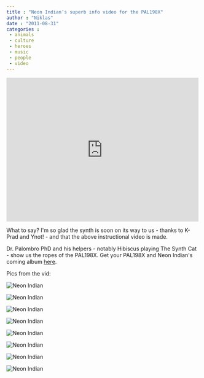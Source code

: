 ```yaml
---
title : "Neon Indian’s superb info video for the PAL198X"
author : "Niklas"
date : "2011-08-31"
categories : 
 - animals
 - culture
 - heroes
 - music
 - people
 - video
---
```


<iframe src="http://player.vimeo.com/video/28328468?title=0&amp;byline=0&amp;portrait=0" width="500" height="375" frameborder="0"></iframe>

What to say? I'm so glad the synth is soon on its way to us - thanks to K-Prad and Ynot! - and that the above instructional video is made.

Dr. Palombro PhD and his helpers - notably Hibiscus playing The Synth Cat - show us the ropes of the PAL198X. Get your PAL198X and Neon Indian's coming album [here](http://neonindian.com).

Pics from the vid:

![Neon Indian](https://niklasblog.com/wp-content/2011-08-31_1314_000.png)

![Neon Indian](https://niklasblog.com/wp-content/2011-08-31_1315_000.png)

![Neon Indian](https://niklasblog.com/wp-content/2011-08-31_1320_000.png)

![Neon Indian](https://niklasblog.com/wp-content/2011-08-31_1316_000.png)

![Neon Indian](https://niklasblog.com/wp-content/2011-08-31_1317_000.png)

![Neon Indian](https://niklasblog.com/wp-content/2011-08-31_1318_000.png)

![Neon Indian](https://niklasblog.com/wp-content/2011-08-31_1318_001.png)

![Neon Indian](https://niklasblog.com/wp-content/2011-08-31_1319_000.png)
